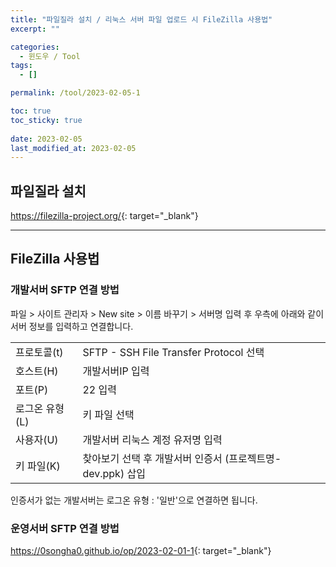 ```yaml
---
title: "파일질라 설치 / 리눅스 서버 파일 업로드 시 FileZilla 사용법"
excerpt: ""

categories:
  - 윈도우 / Tool
tags:
  - []

permalink: /tool/2023-02-05-1

toc: true
toc_sticky: true
 
date: 2023-02-05
last_modified_at: 2023-02-05
---
```


## 파일질라 설치

<https://filezilla-project.org/>{: target="_blank"}

---

## FileZilla 사용법

### 개발서버 SFTP 연결 방법
파일 > 사이트 관리자 > New site > 이름 바꾸기 > 서버명 입력 후 우측에 아래와 같이 서버 정보를 입력하고 연결합니다.
<table class="table_2_left">
  <tbody>
    <tr>
      <td>프로토콜(t)</td>
      <td>SFTP - SSH File Transfer Protocol 선택</td>
    </tr>
    <tr>
      <td>호스트(H)</td>
      <td>개발서버IP 입력</td>
    </tr>
    <tr>
      <td>포트(P)</td>
      <td>22 입력</td>
    </tr>
    <tr>
      <td>로그온 유형(L)</td>
      <td>키 파일 선택</td>
    </tr>
    <tr>
      <td>사용자(U)</td>
      <td>개발서버 리눅스 계정 유저명 입력</td>
    </tr>
    <tr>
      <td>키 파일(K)</td>
      <td>찾아보기 선택 후 개발서버 인증서 (프로젝트명-dev.ppk) 삽입</td>
    </tr>
  </tbody>
</table>
인증서가 없는 개발서버는 로그온 유형 : '일반'으로 연결하면 됩니다.

### 운영서버 SFTP 연결 방법
<https://0songha0.github.io/op/2023-02-01-1>{: target="_blank"}
